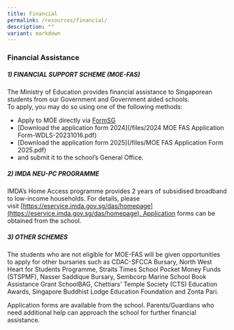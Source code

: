```yaml
---
title: Financial
permalink: /resources/financial/
description: ""
variant: markdown
---
```

### Financial Assistance

##### 1) FINANCIAL SUPPORT SCHEME (MOE-FAS)

The Ministry of Education provides financial assistance to Singaporean students from our Government and Government aided schools.  
To apply, you may do so using one of the following methods:

*   Apply to MOE directly via [FormSG](https://form.gov.sg/632432ba67747a0011d4a0cc)
*   [Download the application form 2024](/files/2024 MOE FAS Application Form-WDLS-20231016.pdf) 
*   [Download the application form 2025](/files/MOE FAS Application Form 2025.pdf)
*   and submit it to the school’s General Office.
  
##### 2) IMDA NEU-PC PROGRAMME

IMDA’s Home Access programme provides 2 years of subsidised broadband to low-income households. For details, please visit [https://eservice.imda.gov.sg/das/homepage](https://eservice.imda.gov.sg/das/homepage). Application forms can be obtained from the school.

##### 3) OTHER SCHEMES

The students who are not eligible for MOE-FAS will be given opportunities to apply for other bursaries such as CDAC-SFCCA Bursary, North West Heart for Students Programme, Straits Times School Pocket Money Funds (STSPMF), Nasser Saddique Bursary, Sembcorp Marine School Book Assistance Grant SchoolBAG, Chettiars' Temple Society (CTS) Education Awards, Singapore Buddhist Lodge Education Foundation and Zonta Pari.

Application forms are available from the school. Parents/Guardians who need additional help can approach the school for further financial assistance.